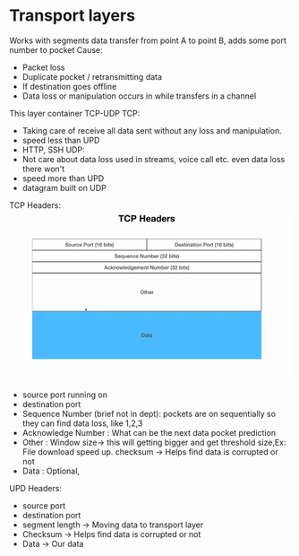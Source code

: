 # Transport layers
Works with segments data transfer from point A to point B, adds some port number to pocket
 Cause:
  - Packet loss 
  - Duplicate pocket / retransmitting data
  - If destination goes offline 
  - Data loss or manipulation occurs in while transfers in a channel 

 This layer container TCP-UDP
 TCP: 
  - Taking care of receive all data sent without any loss and manipulation.
  - speed less than UPD
  - HTTP, SSH
 UDP:  
  - Not care about data loss 
   used in streams, voice call etc. even data loss there won't  
  - speed more than UPD 
  - datagram built on UDP

 TCP Headers:    
  ![alt text](https://github.com/ManjuRamu/node-library/blob/main/public/git/images/TCP-Header.PNG?raw=true)
  - source port running on 
  - destination port
  - Sequence Number (brief not in dept): pockets are on          sequentially so they can find data loss, like 1,2,3
  - Acknowledge Number : What can be the next data pocket prediction
  - Other :
       Window size-> this will getting bigger and get threshold size,Ex: File 
                   download speed up.
       checksum ->  Helps find data is corrupted or not
  - Data : Optional, 

  UPD Headers: 
  - source port
  - destination port
  - segment length -> Moving data to transport layer
  - Checksum -> Helps find data is corrupted or not
  - Data -> Our data
  